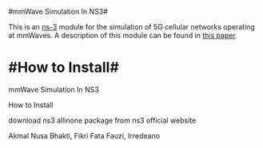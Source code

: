 
#mmWave Simulation In NS3#

This is an [ns-3](https://www.nsnam.org "ns-3 Website") module for the simulation
of 5G cellular networks operating at mmWaves. A description of this module can be found in [this paper](https://ieeexplore.ieee.org/document/8344116/ "mmwave paper").

#How to Install#
=======
mmWave Simulation In NS3

How to Install

download ns3 allinone package from ns3 official website

Akmal Nusa Bhakti, Fikri Fata Fauzi, Irredeano

